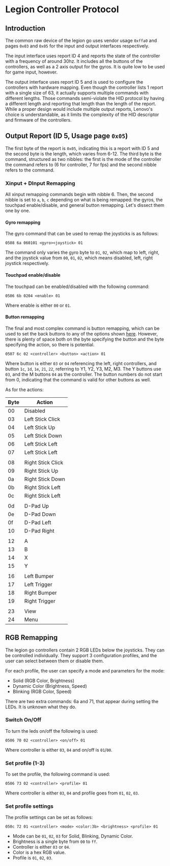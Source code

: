 # Legion Controller Protocol
## Introduction
The common raw device of the legion go uses vendor usage `0xffa0` and pages
`0x03` and `0x05` for the input and output interfaces respectively.

The input interface uses report ID 4 and reports the state of the controller
with a frequency of around 30hz.
It includes all the buttons of the controllers, as well as a 2 axis output for
the gyros.
It is quite low to be used for game input, however.

The output interface uses report ID 5 and is used to configure the controllers
with hardware mapping.
Even though the controller lists 1 report with a single size of 63, it actually
supports multiple commands with different lengths.
Those commands semi-violate the HID protocol by having a different length and 
reporting that length than the length of the report.
While a proper design would include multiple output reports, Lenovo's choice
is understandable, as it limits the complexity of the HID descriptor and
firmware of the controllers.

## Output Report (ID 5, Usage page `0x05`)
The first byte of the report is `0x05`, indicating this is a report with ID 5
and the second byte is the length, which varies from 6-12.
The third byte is the command, structured as two nibbles: the first is the mode
of the controller the command refers to (6 for controller, 7 for fps) and the
second nibble refers to the command.

### Xinput + DInput Remapping
All xinput remapping commands begin with nibble 6.
Then, the second nibble is set to `a`, `b`, `c` depending on what is being remapped:
the gyros, the touchpad enable/disable, and general button remapping.
Let's dissect them one by one.

#### Gyro remapping
The gyro command that can be used to remap the joysticks is as follows:

```
0508 6a 060101 <gyro><joystick> 01
```

The command only varies the gyro byte to `01`, `02`, which map to left, right,
and the joystick value from `00`, `01`, `02`, which means disabled, left, right joystick
respectively.

#### Touchpad enable/disable
The touchpad can be enabled/disabled with the following command:

```
0506 6b 0204 <enable> 01
```

Where enable is either `00` or `01`.

#### Button remapping
The final and most complex command is button remapping,
which can be used to set the back buttons to any of the options shown [here](./windows/xbox_remap_y1_all_options_ltr_ttb.png.png).
However, there is plenty of space both on the byte specifying the button and
the byte specifying the action, so there is potential.

```
0507 6c 02 <controller> <button> <action> 01
```

Where button is either `03` or `04` referencing the left, right controllers,
and button `1c`, `1d`, `1e`, `21`, `22`, referring to Y1, Y2, Y3, M2, M3.
The Y buttons use `03`, and the M buttons `04` as the controller.
The button numbers do not start from 0, indicating that the command is valid
for other buttons as well.

As for the actions:

| Byte | Action            |
| ---- | ----------------- |
| 00   | Disabled          |
| 03   | Left Stick Click  |
| 04   | Left Stick Up     |
| 05   | Left Stick Down   |
| 06   | Left Stick Left   |
| 07   | Left Stick Left   |
|      |                   |
| 08   | Right Stick Click |
| 09   | Right Stick Up    |
| 0a   | Right Stick Down  |
| 0b   | Right Stick Left  |
| 0c   | Right Stick Left  |
|      |                   |
| 0d   | D-Pad Up          |
| 0e   | D-Pad Down        |
| 0f   | D-Pad Left        |
| 10   | D-Pad Right       |
|      |                   |
| 12   | A                 |
| 13   | B                 |
| 14   | X                 |
| 15   | Y                 |
|      |                   |
| 16   | Left Bumper       |
| 17   | Left Trigger      |
| 18   | Right Bumper      |
| 19   | Right Trigger     |
|      |                   |
| 23   | View              |
| 24   | Menu              |

## RGB Remapping
The legion go controllers contain 2 RGB LEDs below the joysticks.
They can be controlled individually.
They support 3 configuration profiles, and the user
can select between them or disable them.

For each profile, the user can specify a mode and parameters for the mode:
 - Solid (RGB Color, Brightness)
 - Dynamic Color (Brightness, Speed)
 - Blinking (RGB Color, Speed)

There are two extra commands: 6a and 71, that appear during setting the LEDs.
It is unknown what they do.

### Switch On/Off
To turn the leds on/off the following is used:
```
0506 70 02 <controller> <on/off> 01
```
Where controller is either `03`, `04` and on/off is `01`/`00`.


### Set profile (1-3)
To set the profile, the following command is used:
```
0506 73 02 <controller> <profile> 01
```
Where controller is either `03`, `04` and profile goes from `01`, `02`, `03`.

### Set profile settings
The profile settings can be set as follows:
```
050c 72 01 <controller> <mode> <color:3b> <brightness> <profile> 01
```
- Mode can be `01`, `02`, `03` for Solid, Blinking, Dynamic Color.
- Brightness is a single byte from `00` to `ff`.
- Controller is either `03` or `04`.
- Color is a hex RGB value.
- Profile is `01`, `02`, `03`.